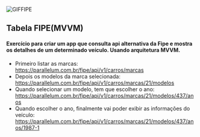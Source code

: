 ![GIFFIPE](https://user-images.githubusercontent.com/60993267/101428796-39e3eb00-38e0-11eb-8fa9-eb2d27e7cd8a.gif)

## Tabela FIPE(MVVM)
#### Exercício para criar um app que consulta api alternativa da Fipe e mostra os detalhes de um determinado veículo. Usando arquitetura MVVM.


* Primeiro listar as marcas: https://parallelum.com.br/fipe/api/v1/carros/marcas
* Depois os modelos da marca selecionada: https://parallelum.com.br/fipe/api/v1/carros/marcas/21/modelos  
* Quando selecionar um modelo, tem que escolher o ano: https://parallelum.com.br/fipe/api/v1/carros/marcas/21/modelos/437/anos
* Quando escolher o ano, finalmente vai poder exibir as informações do veículo: https://parallelum.com.br/fipe/api/v1/carros/marcas/21/modelos/437/anos/1987-1

